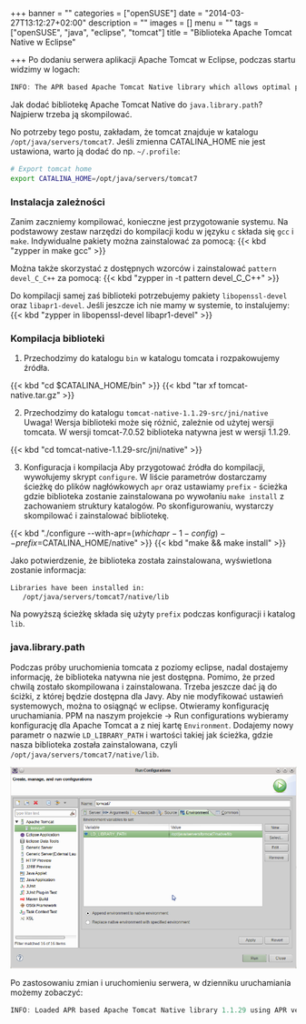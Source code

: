 +++
banner = ""
categories = ["openSUSE"]
date = "2014-03-27T13:12:27+02:00"
description = ""
images = []
menu = ""
tags = ["openSUSE", "java", "eclipse", "tomcat"]
title = "Biblioteka Apache Tomcat Native w Eclipse"

+++
Po dodaniu serwera aplikacji Apache Tomcat w Eclipse, podczas startu widzimy w logach:

```java
INFO: The APR based Apache Tomcat Native library which allows optimal performance in production environments was not found on the java.library.path: /usr/java/packages/lib/amd64:/usr/lib64:/lib64:/lib:/usr/lib
```

Jak dodać bibliotekę Apache Tomcat Native do `java.library.path`? Najpierw trzeba ją skompilować.

No potrzeby tego postu, zakładam, że tomcat znajduje w katalogu `/opt/java/servers/tomcat7`. Jeśli zmienna CATALINA_HOME nie jest ustawiona, warto ją dodać do np. `~/.profile`:

```bash
# Export tomcat home
export CATALINA_HOME=/opt/java/servers/tomcat7
```

### Instalacja zależności
Zanim zaczniemy kompilować, konieczne jest przygotowanie systemu. Na podstawowy zestaw narzędzi do kompilacji kodu w języku `c` składa się `gcc` i `make`. Indywidualne pakiety można zainstalować za pomocą:
{{< kbd "zypper in make gcc" >}}

Można także skorzystać z dostępnych wzorców i zainstalować `pattern devel_C_C++` za pomocą:
{{< kbd "zypper in -t pattern devel_C_C++" >}}

Do kompilacji samej zaś biblioteki potrzebujemy pakiety `libopenssl-devel` oraz `libapr1-devel`. Jeśli jeszcze ich nie mamy w systemie, to instalujemy:
{{< kbd "zypper in libopenssl-devel libapr1-devel" >}}

<!-- more -->

### Kompilacja biblioteki
1. Przechodzimy do katalogu `bin` w katalogu tomcata i rozpakowujemy źródła.

{{< kbd "cd $CATALINA_HOME/bin" >}}
{{< kbd "tar xf tomcat-native.tar.gz" >}}

2. Przechodzimy do katalogu `tomcat-native-1.1.29-src/jni/native`
Uwaga! Wersja biblioteki może się różnić, zależnie od użytej wersji tomcata. W wersji tomcat-7.0.52 biblioteka natywna jest w wersji 1.1.29.

{{< kbd "cd tomcat-native-1.1.29-src/jni/native" >}}

3. Konfiguracja i kompilacja
Aby przygotować źródła do kompilacji, wywołujemy skrypt `configure`. W liście parametrów dostarczamy ścieżkę do plików nagłówkowych `apr` oraz ustawiamy `prefix` - ścieżka gdzie biblioteka zostanie zainstalowana po wywołaniu `make install` z zachowaniem struktury katalogów. Po skonfigurowaniu, wystarczy skompilować i zainstalować bibliotekę.

{{< kbd "./configure --with-apr=$(which apr-1-config) --prefix=$CATALINA_HOME/native" >}}
{{< kbd "make && make install" >}}

Jako potwierdzenie, że biblioteka została zainstalowana, wyświetlona zostanie informacja:

```terminal
Libraries have been installed in:
   /opt/java/servers/tomcat7/native/lib
```

Na powyższą ścieżkę składa się użyty `prefix` podczas konfiguracji i katalog `lib`.

### java.library.path

Podczas próby uruchomienia tomcata z poziomy eclipse, nadal dostajemy informację, że biblioteka natywna nie jest dostępna. Pomimo, że przed chwilą zostało skompilowana i zainstalowana. Trzeba jeszcze dać ją do ściżki, z której będzie dostępna dla Javy. Aby nie modyfikować ustawień systemowych, można to osiągnąć w eclipse.
Otwieramy konfigurację uruchamiania. PPM na naszym projekcie → Run configurations wybieramy konfigurację dla Apache Tomcat a z niej kartę `Environment`. Dodajemy nowy parametr o nazwie `LD_LIBRARY_PATH` i wartości takiej jak ścieżka, gdzie nasza biblioteka została zainstalowana, czyli `/opt/java/servers/tomcat7/native/lib`.

![java.library.path](/img/2014/tomcat-native-lib-eclipse.png)

Po zastosowaniu zmian i uruchomieniu serwera, w dzienniku uruchamiania możemy zobaczyć:

```java
INFO: Loaded APR based Apache Tomcat Native library 1.1.29 using APR version 1.4.8.
```
